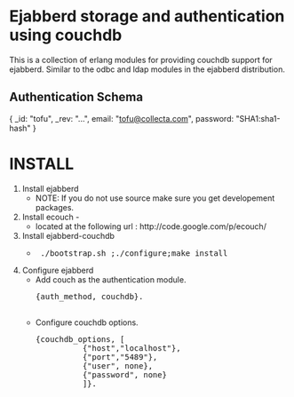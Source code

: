 <h1> Ejabberd storage and authentication using couchdb </h1>

This is a collection of erlang modules for providing couchdb support for ejabberd. Similar to the odbc and ldap modules in the ejabberd distribution.

<h2>Authentication Schema </h2>

{
  _id: "tofu",
  _rev: "...",
  email: "tofu@collecta.com",
  password: "SHA1:sha1-hash"
}

<h1> INSTALL </h1>

<ol>
<li>Install ejabberd  
  <ul>
     <li>NOTE: If you do not use source make sure you get developement packages.
     </li>
  </ul>
</li>
<li>Install ecouch - 
   <ul>
    <li>located at the following url :
http://code.google.com/p/ecouch/
    </li>
   </ul>
</li>
<li> Install ejabberd-couchdb 
 <ul><li><pre>
 ./bootstrap.sh ;./configure;make install
</pre></li></ul>
</li>
<li>Configure ejabberd
   <ul>
     <li>
     Add couch as the authentication module.
     <pre>
{auth_method, couchdb}.
     </pre> 
     </li>
<li> Configure couchdb options.
<pre>
{couchdb_options, [
		  {"host","localhost"},
		  {"port","5489"},
		  {"user", none},
		  {"password", none}	
		  ]}.
</pre>
   </ul>
</li>

</ol>




